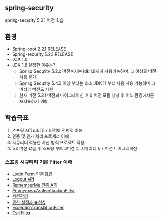 ## spring-security
spring-security 5.2.1 버전 학습

## 환경
- Spring-boot 2.2.1.RELEASE
- Spring-security 5.2.1.RELEASE
- JDK 1.8
- JDK 1.8 설정한 이유는?
    - Spring Security 5.2.x 버전까지는 jdk 1.8까지 사용가능하며, 그 이상의 버전 사용 불가
    - Spring Security 5.4.0 이상 부터는 최소 JDK 11 부터 사용 사용 가능하며 그 이상의 버전도 지원
    - 현재 버전 5.2.1 버전과 마이그레이션 후 6 버전 모듈 생성 후 어느 환경에서든 재사용하기 위함

## 학습목표
1. 스프링 시큐리티 5.x 버전에 전반적 이해
2. 인증 및 인가 처리 프로세스 이해
3. 시큐리티 적용한 세션 방식 프로젝트 적용
4. 5.x 버전 학습 후 스프링 부트 3버전 및 시큐리티 6.x 버전 마이그레이션


### 스프링 시큐리티 기본 Filter 이해
- [Login Form 인증 흐름](https://github.com/odong2/spring-security/tree/main/readme)   
- [Logout API](https://github.com/odong2/spring-security/blob/main/readme/README3.md)   
- [RememberMe 인증 API](https://github.com/odong2/spring-security/blob/main/readme/README4.md)   
- [AnonymousAuthenticationFilter](https://github.com/odong2/spring-security/blob/main/readme/README5.md)   
- [세션관리](https://github.com/odong2/spring-security/blob/main/readme/README6.md)
- [권한 설정과 표현식](https://github.com/odong2/spring-security/blob/main/readme/README7.md)
- [ExceptionTranslationFilter](https://github.com/odong2/spring-security/blob/main/readme/README8.md)
- [CsrfFilter](https://github.com/odong2/spring-security/blob/main/readme/README9.md)

